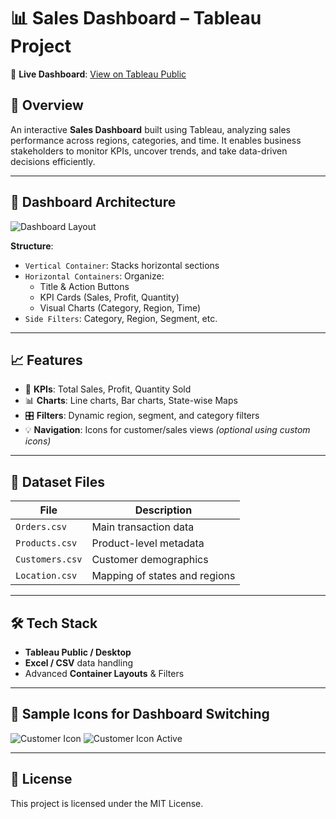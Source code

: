 # 📊 Sales Dashboard – Tableau Project

🚀 **Live Dashboard**: [View on Tableau Public](https://public.tableau.com/app/profile/harsh.bandal/viz/sales-dashboard-project/SalesDashboard)

## 📌 Overview
An interactive **Sales Dashboard** built using Tableau, analyzing sales performance across regions, categories, and time. It enables business stakeholders to monitor KPIs, uncover trends, and take data-driven decisions efficiently.

---

## 🧱 Dashboard Architecture

![Dashboard Layout](./Sales-dashboard-archetecture.jpg)

**Structure**:
- `Vertical Container`: Stacks horizontal sections
- `Horizontal Containers`: Organize:
  - Title & Action Buttons
  - KPI Cards (Sales, Profit, Quantity)
  - Visual Charts (Category, Region, Time)
- `Side Filters`: Category, Region, Segment, etc.

---

## 📈 Features
- 📌 **KPIs**: Total Sales, Profit, Quantity Sold
- 📊 **Charts**: Line charts, Bar charts, State-wise Maps
- 🎛️ **Filters**: Dynamic region, segment, and category filters
- 💡 **Navigation**: Icons for customer/sales views *(optional using custom icons)*

---

## 📂 Dataset Files

| File         | Description                      |
|--------------|----------------------------------|
| `Orders.csv` | Main transaction data            |
| `Products.csv` | Product-level metadata         |
| `Customers.csv` | Customer demographics         |
| `Location.csv` | Mapping of states and regions  |

---

## 🛠️ Tech Stack
- **Tableau Public / Desktop**
- **Excel / CSV** data handling
- Advanced **Container Layouts** & Filters

---

## 🧪 Sample Icons for Dashboard Switching
![Customer Icon](./Icon%20-%20Customer%20Dashboard.png)
![Customer Icon Active](./Icon%20-%20Customer%20Dashboard%20(active).png)

---

## 📜 License

This project is licensed under the MIT License.
